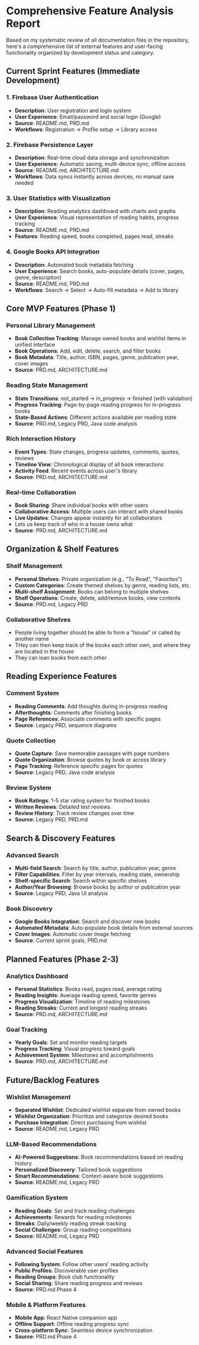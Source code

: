 # Comprehensive Feature Analysis Report

Based on my systematic review of all documentation files in the repository, here's a comprehensive list of external features and user-facing functionality organized by development status and category.

## Current Sprint Features (Immediate Development)

### 1. **Firebase User Authentication**
- **Description**: User registration and login system
- **User Experience**: Email/password and social login (Google)
- **Source**: README.md, PRD.md
- **Workflows**: Registration → Profile setup → Library access

### 2. **Firebase Persistence Layer**
- **Description**: Real-time cloud data storage and synchronization
- **User Experience**: Automatic saving, multi-device sync, offline access
- **Source**: README.md, ARCHITECTURE.md
- **Workflows**: Data syncs instantly across devices, no manual save needed

### 3. **User Statistics with Visualization**
- **Description**: Reading analytics dashboard with charts and graphs
- **User Experience**: Visual representation of reading habits, progress tracking
- **Source**: README.md, PRD.md
- **Features**: Reading speed, books completed, pages read, streaks

### 4. **Google Books API Integration**
- **Description**: Automated book metadata fetching
- **User Experience**: Search books, auto-populate details (cover, pages, genre, description)
- **Source**: README.md, PRD.md
- **Workflows**: Search → Select → Auto-fill metadata → Add to library

## Core MVP Features (Phase 1)

### **Personal Library Management**
- **Book Collection Tracking**: Manage owned books and wishlist items in unified interface
- **Book Operations**: Add, edit, delete, search, and filter books
- **Book Metadata**: Title, author, ISBN, pages, genre, publication year, cover images
- **Source**: PRD.md, ARCHITECTURE.md

### **Reading State Management**
- **State Transitions**: not_started → in_progress → finished (with validation)
- **Progress Tracking**: Page-by-page reading progress for in-progress books
- **State-Based Actions**: Different actions available per reading state
- **Source**: PRD.md, Legacy PRD, Java code analysis

### **Rich Interaction History**
- **Event Types**: State changes, progress updates, comments, quotes, reviews
- **Timeline View**: Chronological display of all book interactions
- **Activity Feed**: Recent events across user's library
- **Source**: PRD.md, ARCHITECTURE.md

### **Real-time Collaboration**
- **Book Sharing**: Share individual books with other users
- **Collaborative Access**: Multiple users can interact with shared books
- **Live Updates**: Changes appear instantly for all collaborators
- Lets us keep track of who in a house owns what 
- **Source**: PRD.md, ARCHITECTURE.md

## Organization & Shelf Features

### **Shelf Management** 
- **Personal Shelves**: Private organization (e.g., "To Read", "Favorites")
- **Custom Categories**: Create themed shelves by genre, reading lists, etc.
- **Multi-shelf Assignment**: Books can belong to multiple shelves
- **Shelf Operations**: Create, delete, add/remove books, view contents
- **Source**: PRD.md, Legacy PRD

### **Collaborative Shelves**
- People living together should be able to form a "house" or called by another name
- THey can then keep track of the books each other own, and where they are located in the house
- They can loan books from each other

## Reading Experience Features

### **Comment System**
- **Reading Comments**: Add thoughts during in-progress reading
- **Afterthoughts**: Comments after finishing books
- **Page References**: Associate comments with specific pages
- **Source**: Legacy PRD, sequence diagrams

### **Quote Collection**
- **Quote Capture**: Save memorable passages with page numbers
- **Quote Organization**: Browse quotes by book or across library
- **Page Tracking**: Reference specific pages for quotes
- **Source**: Legacy PRD, Java code analysis

### **Review System**
- **Book Ratings**: 1-5 star rating system for finished books
- **Written Reviews**: Detailed text reviews
- **Review History**: Track review changes over time
- **Source**: Legacy PRD, PRD.md

## Search & Discovery Features

### **Advanced Search**
- **Multi-field Search**: Search by title, author, publication year, genre
- **Filter Capabilities**: Filter by year intervals, reading state, ownership
- **Shelf-specific Search**: Search within specific shelves
- **Author/Year Browsing**: Browse books by author or publication year
- **Source**: Legacy PRD, Java UI analysis

### **Book Discovery**
- **Google Books Integration**: Search and discover new books
- **Automated Metadata**: Auto-populate book details from external sources
- **Cover Images**: Automatic cover image fetching
- **Source**: Current sprint goals, PRD.md

## Planned Features (Phase 2-3)


### **Analytics Dashboard**
- **Personal Statistics**: Books read, pages read, average rating
- **Reading Insights**: Average reading speed, favorite genres
- **Progress Visualization**: Timeline of reading milestones
- **Reading Streaks**: Current and longest reading streaks
- **Source**: PRD.md, ARCHITECTURE.md

### **Goal Tracking**
- **Yearly Goals**: Set and monitor reading targets
- **Progress Tracking**: Visual progress toward goals
- **Achievement System**: Milestones and accomplishments
- **Source**: PRD.md, ARCHITECTURE.md

## Future/Backlog Features

### **Wishlist Management**
- **Separated Wishlist**: Dedicated wishlist separate from owned books
- **Wishlist Organization**: Prioritize and categorize desired books
- **Purchase Integration**: Direct purchasing from wishlist
- **Source**: README.md, Legacy PRD

### **LLM-Based Recommendations**
- **AI-Powered Suggestions**: Book recommendations based on reading history
- **Personalized Discovery**: Tailored book suggestions
- **Smart Recommendations**: Context-aware book suggestions
- **Source**: README.md, Legacy PRD

### **Gamification System**
- **Reading Goals**: Set and track reading challenges
- **Achievements**: Rewards for reading milestones
- **Streaks**: Daily/weekly reading streak tracking
- **Social Challenges**: Group reading competitions
- **Source**: README.md, Legacy PRD

### **Advanced Social Features**
- **Following System**: Follow other users' reading activity
- **Public Profiles**: Discoverable user profiles
- **Reading Groups**: Book club functionality
- **Social Sharing**: Share reading progress and reviews
- **Source**: PRD.md Phase 4

### **Mobile & Platform Features**
- **Mobile App**: React Native companion app
- **Offline Support**: Offline reading progress sync
- **Cross-platform Sync**: Seamless device synchronization
- **Source**: PRD.md Phase 4